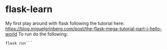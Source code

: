 # flask-learn
My first play around with flask following the tutorial here: https://blog.miguelgrinberg.com/post/the-flask-mega-tutorial-part-i-hello-world
To run do the following:
```export FLASK_APP=myflask.py
flask run```

